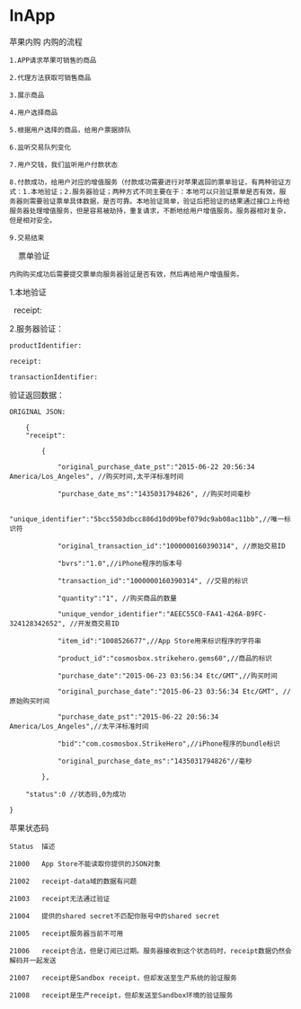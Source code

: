# InApp
苹果内购
    内购的流程
    
    1.APP请求苹果可销售的商品
    
    2.代理方法获取可销售商品
    
    3.展示商品
    
    4.用户选择商品
    
    5.根据用户选择的商品，给用户票据排队
    
    6.监听交易队列变化
    
    7.用户交钱，我们监听用户付款状态
    
    8.付款成功，给用户对应的增值服务（付款成功需要进行对苹果返回的票单验证，有两种验证方式：1.本地验证；2.服务器验证；两种方式不同主要在于：本地可以只验证票单是否有效，服务器则需要验证票单具体数据，是否可靠。本地验证简单，验证后把验证的结果通过接口上传给服务器处理增值服务，但是容易被劫持，重复请求，不断地给用户增值服务。服务器相对复杂，但是相对安全。
    
    9.交易结束
    
票单验证

    内购购买成功后需要提交票单向服务器验证是否有效，然后再给用户增值服务。
    
   1.本地验证
        
    receipt:
    
   2.服务器验证：
    
    productIdentifier:
    
    receipt: 
    
    transactionIdentifier:
    
验证返回数据：
    
    ORIGINAL JSON: 
    
        {
        "receipt":
    
            {
    
                "original_purchase_date_pst":"2015-06-22 20:56:34 America/Los_Angeles", //购买时间,太平洋标准时间

                "purchase_date_ms":"1435031794826", //购买时间毫秒

                "unique_identifier":"5bcc5503dbcc886d10d09bef079dc9ab08ac11bb",//唯一标识符

                "original_transaction_id":"1000000160390314", //原始交易ID

                "bvrs":"1.0",//iPhone程序的版本号

                "transaction_id":"1000000160390314", //交易的标识

                "quantity":"1", //购买商品的数量

                "unique_vendor_identifier":"AEEC55C0-FA41-426A-B9FC-324128342652", //开发商交易ID

                "item_id":"1008526677",//App Store用来标识程序的字符串

                "product_id":"cosmosbox.strikehero.gems60",//商品的标识 

                "purchase_date":"2015-06-23 03:56:34 Etc/GMT",//购买时间

                "original_purchase_date":"2015-06-23 03:56:34 Etc/GMT", //原始购买时间

                "purchase_date_pst":"2015-06-22 20:56:34 America/Los_Angeles",//太平洋标准时间

                "bid":"com.cosmosbox.StrikeHero",//iPhone程序的bundle标识

                "original_purchase_date_ms":"1435031794826"//毫秒

            },
    
        "status":0 //状态码,0为成功
    
    }

苹果状态码

    Status	描述

    21000	App Store不能读取你提供的JSON对象

    21002	receipt-data域的数据有问题

    21003	receipt无法通过验证

    21004	提供的shared secret不匹配你账号中的shared secret

    21005	receipt服务器当前不可用

    21006	receipt合法，但是订阅已过期。服务器接收到这个状态码时，receipt数据仍然会解码并一起发送

    21007	receipt是Sandbox receipt，但却发送至生产系统的验证服务

    21008	receipt是生产receipt，但却发送至Sandbox环境的验证服务

